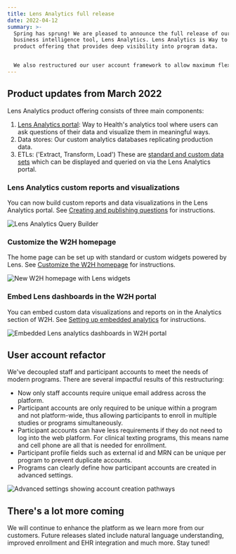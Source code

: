 ```yaml
---
title: Lens Analytics full release
date: 2022-04-12
summary: >-
  Spring has sprung! We are pleased to announce the full release of our new
  business intelligence tool, Lens Analytics. Lens Analytics is Way to Health's
  product offering that provides deep visibility into program data. 


  We also restructured our user account framework to allow maximum flexibility for modern programs.
---
```

## Product updates from March 2022

Lens Analytics product offering consists of three main components:

1. [Lens Analytics portal](https://waytohealth.atlassian.net/wiki/spaces/WTHST/pages/2236645393/Lens+Analytics+Portal): Way to Health's analytics tool where users can ask questions of their data and visualize them in meaningful ways. 
2. Data stores: Our custom analytics databases replicating production data.
3. ETLs: ('Extract, Transform, Load') These are [standard and custom data sets](https://waytohealth.atlassian.net/wiki/spaces/WTHST/pages/2237628417/Standard+Datasets) which can be displayed and queried on via the Lens Analytics portal.

### Lens Analytics custom reports and visualizations

You can now build custom reports and data visualizations in the Lens Analytics portal. See [Creating and publishing questions](https://waytohealth.atlassian.net/wiki/spaces/WTHST/pages/2237333505/Creating+and+publishing+questions) for instructions.

![](/images/uploads/querybuilder_a.png "Lens Analytics Query Builder")

### Customize the W2H homepage

The home page can be set up with standard or custom widgets powered by Lens. See [Customize the W2H homepage](https://waytohealth.atlassian.net/wiki/spaces/WTHST/pages/2236874773/Customize+the+W2H+homepage) for instructions.

![](/images/uploads/new_homepage.png "New W2H homepage with Lens widgets")

### Embed Lens dashboards in the W2H portal

You can embed custom data visualizations and reports on in the Analytics section of W2H. See [Setting up embedded analytics](https://waytohealth.atlassian.net/wiki/spaces/WTHST/pages/2236907551/Setting+up+embedded+analytics+in+W2H) for instructions.

![](/images/uploads/embedded_analytics.png "Embedded Lens analytics dashboards in W2H portal")

## User account refactor

We've decoupled staff and participant accounts to meet the needs of modern programs. There are several impactful results of this restructuring:

* Now only staff accounts require unique email address across the platform.
* Participant accounts are only required to be unique within a program and not platform-wide, thus allowing participants to enroll in multiple studies or programs simultaneously.
* Participant accounts can have less requirements if they do not need to log into the web platform. For clinical texting programs, this means name and cell phone are all that is needed for enrollment.
* Participant profile fields such as external id and MRN can be unique per program to prevent duplicate accounts.
* Programs can clearly define how participant accounts are created in advanced settings.

![](/images/uploads/advanced_usersettings.png "Advanced settings showing account creation pathways")

## There's a lot more coming
We will continue to enhance the platform as we learn more from our customers. Future releases slated include natural language understanding, improved enrollment and EHR integration and much more. Stay tuned!